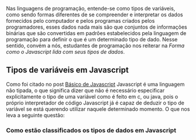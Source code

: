 Nas linguagens de programação, entende-se como tipos de variáveis, como sendo formas diferentes de se compreender e interpretar os dados
fornecidos pelo computador e pelos programas criados pelos programadores, esses dados nada mais são que conjuntos de informações binárias 
que são convertidas em padrões estabelecidos pela linguagem de programação para definir o que é um determinado tipo de dado.
Nesse sentido, convém a nós, estudantes de programação nos reiterar na *Forma como o Javascript lida com seus tipos de dados*.
## Tipos de variáveis em Javascript
Como foi citado no post [Básico de Javascript](https://bidwolf.github.io/diario-de-aprendizado/2021/07/28/Javascript-b%C3%A1sico.html)
Javascript é uma linguagem não tipada, o que significa dizer que não é necessário especificar explicitamente o tipo de uma variável como
é feito em c, ou java, pois o próprio interpretador de código Javascript já é capaz de deduzir o tipo de variável se está querendo utilizar naquele determinado momento. O que nos leva a seguinte questão:
### Como estão classificados os tipos de dados em Javascript
